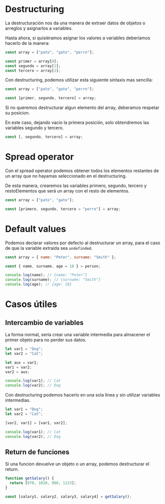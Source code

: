 # Destructuring

La destructuración nos da una manera de extraer datos de objetos o arreglos y asignarlos a variables.

Hasta ahora, si quisiéramos asignar los valores a variables deberíamos hacerlo de la manera:

```js
const array = ["pato", "gato", "perro"];

const primer = array[0];
const segundo = array[1];
const tercero = array[2];
```

Con destructuring, podemos utilizar esta siguiente sintaxis mas sencilla:

```js
const array = ["pato", "gato", "perro"];

const [primer, segundo, tercero] = array;
```

Si no queremos destructurar algun elemento del array, deberamos respetar su posicion.

En este caso, dejando vacio la primera posición, solo obtendremos las variables segundo y tercero.

```js
const [, segundo, tercero] = array;
```

# Spread operator

Con el spread operator podemos obtener todos los elementos restantes de un array que no hayamas seleccionado en el destructuring.

De esta manera, crearemos las variables primero, segundo, tercero y restoElementos que será un array con el resto de elementos.

```js
const array = ["pato", "gato"];

const [primero, segundo, tercero = "perro"] = array;
```

# Default values

Podemos declarar valores por defecto al destructurar un array, para el caso de que la variable extraida sea `undefinded`.

```js
const array = { name: "Peter", surname: "Smith" };

const { name, surname, age = 18 } = person;

console.log(name); // {name: "Peter"}
console.log(surname); // {surname: "Smith"}
console.log(age); // {age: 18}
```

# Casos útiles

## Intercambio de variables

La forma normal, sería crear una variable intermedia para almacener el primer objeto para no perder sus datos.

```js
let var1 = "Dog";
let var2 = "Cat";

let aux = var1;
var1 = var2;
var2 = aux;

console.log(var1); // Cat
console.log(var2); // Dog
```

Con destructuring podemos hacerlo en una sola línea y sin utilizar variables intermedias.

```js
let var1 = "Dog";
let var2 = "Cat";

[var2, var1] = [var1, var2];

console.log(var1); // Cat
console.log(var2); // Dog
```

## Return de funciones

Si una funcion devuelve un objeto o un array, podemos destructurar el return.

```js
function getSalary() {
  return [970, 1020, 980, 1123];
}

const [salary1, salary2, salary3, salary4] = getSalary();
```

